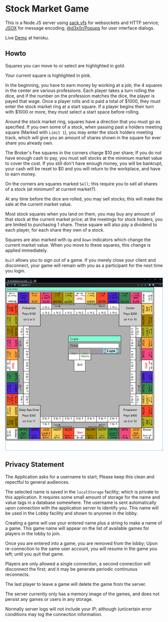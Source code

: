 
# Stock Market Game

This is a Node.JS server using [sack.vfs](https://github.com/d3x0r/sack.vfs) for websockets and HTTP service; [JSOX](https://github.com/d3x0r/jsox) for message encoding; 
[@d3x0r/Popups](https://github.com/d3x0r/popups) for user interface dialogs.

Live [Demo](https://wdc-stock-market.herokuapp.com) at heroku.

## Howto

Squares you can move to or select are highlighted in gold.

Your current square is highlighted in pink.

In the beginning, you have to earn money by working at a job; the 4 squares in the center are various professions.  Each player takes a turn rolling the dice, and if
the number on the profession matches the dice, the player is payed that wage.  Once a player rolls and is paid a total of $1000, they must enter the stock market ring at a start square.
If a player begins their turn with $1000 or more, they must select a start space before rolling.

Around the stock market ring, squares have a direction that you must go as specified.  If you own some of a stock, when passing past a holders meeting square (Marked with `Limit 1`), you
may enter the stock holders meeting track, which will give you an amount of shares shown in the square for ever share you already own.

The Broker's Fee squares in the corners charge $10 per share; If you do not have enough cash to pay, you must sell stocks at the minimum market value to cover the cost.  If you still don't have 
enough money, you will be bankrupt, your cash will be reset to $0 and you will return to the workplace, and have to earn money.

On the corners are squares marked `Sell`; this require you to sell all shares of a stock (at minimum? at current market?).

At any time before the dice are rolled, you may sell stocks; this will make the sale at the current market value.

Most stock squares when you land on them, you may buy any amount of that stock at the current market price; at the meetings for stock holders, you are limited to purchasing 1 share.  These square will
also pay a dividend to each player, for each share they own of a stock.

Squares are also marked with `Up` and `Down` indicators which change the current market value.  When you move to these squares, this change is applied immediately.

`Quit` allows you to sign out of a game.  If you merely close your client and disconnect, your game will remain with you as a participant for the next time you login.

![Screenshot](CoverImage.png)


## Privacy Statement

The Application asks for a username to start; Please keep this clean and repectful to general audiences.  

The selected name is saved in the `localStorage` facility; which is private to this application.  It requires some small amount of storage for the name and value tags in a database somewhere.  The username is sent
automatically upon connection with the application server to identify you.  This name will be used in the Lobby facility and shown to anyonee in the lobby.

Creating a game will use your entered name plus a string to make a name of a game.  This game name will appear on the list of available games for players in the lobby to join.

Once you are entered into a game, you are removed from the lobby; Upon re-connection to the same user account, you will resume in the game you left; until you quit that game.

Players are only allowed a single connection, a second connection will disconnect the first; and it may be generate periodic continuous reconnects.

The last player to leave a game will delete the game from the server.

The server currently only has a memory image of the games, and does not persist any games or users in any storage.

Normally server logs will not include your IP; although (un)certain error conditions may log the connection information.